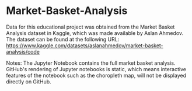 # Market-Basket-Analysis

Data for this educational project was obtained from the Market Basket Analysis dataset in Kaggle, which was made available by Aslan Ahmedov. The dataset can be found at the following URL: https://www.kaggle.com/datasets/aslanahmedov/market-basket-analysis/code

Notes: The Jupyter Notebook contains the full market basket analysis. GitHub's rendering of Jupyter notebooks is static, which means interactive features of the notebook such as the choropleth map, will not be displayed directly on GitHub.

